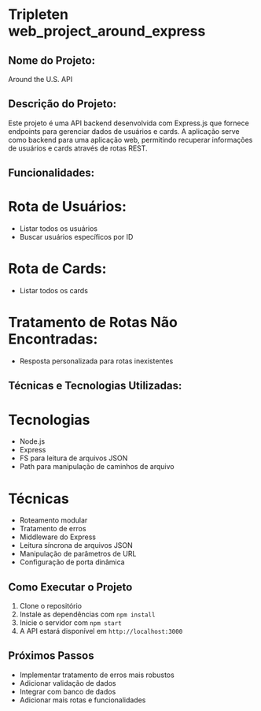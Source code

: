 # Tripleten web_project_around_express

## Nome do Projeto:

Around the U.S. API

## Descrição do Projeto:

Este projeto é uma API backend desenvolvida com Express.js que fornece endpoints para gerenciar dados de usuários e cards. A aplicação serve como backend para uma aplicação web, permitindo recuperar informações de usuários e cards através de rotas REST.

## Funcionalidades:

# Rota de Usuários:

- Listar todos os usuários
- Buscar usuários específicos por ID

# Rota de Cards:

- Listar todos os cards

# Tratamento de Rotas Não Encontradas:

- Resposta personalizada para rotas inexistentes

## Técnicas e Tecnologias Utilizadas:

# Tecnologias

- Node.js
- Express
- FS para leitura de arquivos JSON
- Path para manipulação de caminhos de arquivo

# Técnicas

- Roteamento modular
- Tratamento de erros
- Middleware do Express
- Leitura síncrona de arquivos JSON
- Manipulação de parâmetros de URL
- Configuração de porta dinâmica

## Como Executar o Projeto

1. Clone o repositório
2. Instale as dependências com `npm install`
3. Inicie o servidor com `npm start`
4. A API estará disponível em `http://localhost:3000`

## Próximos Passos

- Implementar tratamento de erros mais robustos
- Adicionar validação de dados
- Integrar com banco de dados
- Adicionar mais rotas e funcionalidades
